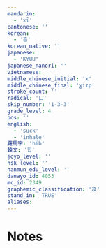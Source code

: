 ```yaml
---
mandarin:
  - 'xī'
cantonese: ''
korean:
  - '흡'
korean_native: ''
japanese:
  - 'KYUU'
japanese_nanori: ''
vietnamese:
middle_chinese_initial: 'x'
middle_chinese_final: 'ɣiɪp'
stroke_count: ''
radical: '口'
skip_number: '1-3-3'
grade_level: 4
pos: ''
english:
  - 'suck'
  - 'inhale'
羅馬字: 'hib'
韓文: '힙'
joyo_level: ''
hsk_level: ''
hanmun_edu_level: ''
danayo_id: 4053
mc_id: 2349
graphemic_classification: '及'
stand_in: 'TRUE'
aliases:
---
```


# Notes
